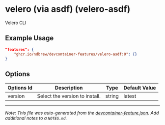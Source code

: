 
# velero (via asdf) (velero-asdf)

Velero CLI

## Example Usage

```json
"features": {
    "ghcr.io/ndbrew/devcontainer-features/velero-asdf:0": {}
}
```

## Options

| Options Id | Description | Type | Default Value |
|-----|-----|-----|-----|
| version | Select the version to install. | string | latest |



---

_Note: This file was auto-generated from the [devcontainer-feature.json](devcontainer-feature.json).  Add additional notes to a `NOTES.md`._
